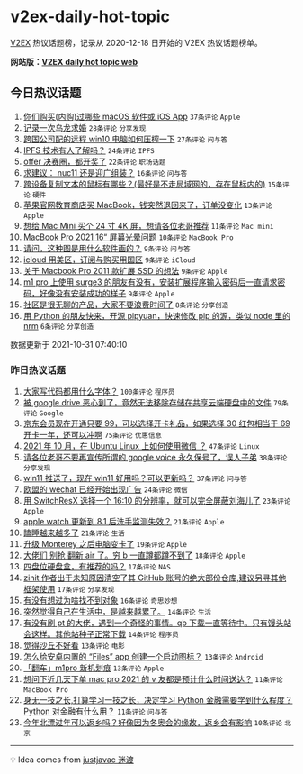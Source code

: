 # v2ex-daily-hot-topic

[V2EX](https://www.v2ex.com/) 热议话题榜，记录从 2020-12-18 日开始的 V2EX 热议话题榜单。

**网站版：[V2EX daily hot topic web](https://boojack.github.io/v2ex-daily-hot-topic-web/)**

## 今日热议话题

<!-- TODAY BEGIN -->

1. [你们购买(内购)过哪些 macOS 软件或 iOS App](https://www.v2ex.com/t/811834) `37条评论` `Apple`
1. [记录一次乌龙求婚](https://www.v2ex.com/t/811880) `28条评论` `分享发现`
1. [跨国公司配的远程 win10 电脑如何压榨一下](https://www.v2ex.com/t/811861) `27条评论` `问与答`
1. [IPFS 技术有人了解吗？](https://www.v2ex.com/t/811843) `24条评论` `IPFS`
1. [offer 决赛圈，都开奖了](https://www.v2ex.com/t/811836) `22条评论` `职场话题`
1. [求建议： nuc11 还是迎广组装？](https://www.v2ex.com/t/811846) `16条评论` `问与答`
1. [跨设备复制文本的鼠标有哪些？(最好是不走局域网的，存在鼠标内的)](https://www.v2ex.com/t/811853) `15条评论` `硬件`
1. [苹果官网教育商店买 MacBook，钱突然退回来了，订单没变化](https://www.v2ex.com/t/811867) `13条评论` `Apple`
1. [想给 Mac Mini 买个 24 寸 4K 屏，想请各位老哥推荐](https://www.v2ex.com/t/811863) `11条评论` `Mac mini`
1. [MacBook Pro 2021 16“ 屏幕光晕问题](https://www.v2ex.com/t/811879) `10条评论` `MacBook Pro`
1. [请问，这种图是用什么软件画的？](https://www.v2ex.com/t/811871) `9条评论` `问与答`
1. [icloud 用美区，订阅与购买用国区](https://www.v2ex.com/t/811869) `9条评论` `iCloud`
1. [关于 Macbook Pro 2011 款扩展 SSD 的想法](https://www.v2ex.com/t/811868) `9条评论` `Apple`
1. [m1 pro 上使用 surge3 的朋友有没有，安装扩展程序输入密码后一直请求密码，好像没有安装成功的样子](https://www.v2ex.com/t/811844) `9条评论` `Apple`
1. [社区是很无聊的产品，大家不要浪费时间了](https://www.v2ex.com/t/811885) `8条评论` `分享创造`
1. [用 Python 的朋友快来，开源 pipyuan，快速修改 pip 的源，类似 node 里的 nrm](https://www.v2ex.com/t/811854) `6条评论` `分享创造`

数据更新于 2021-10-31 07:40:10

<!-- TODAY END -->

### 昨日热议话题

<!-- YESTERDAY BEGIN -->

1. [大家写代码都用什么字体？](https://www.v2ex.com/t/811677) `100条评论` `程序员`
1. [被 google drive 恶心到了，竟然无法移除存储在共享云端硬盘中的文件](https://www.v2ex.com/t/811703) `79条评论` `Google`
1. [京东会员现在开通只要 99，可以选择开卡礼品，如果选择 30 红包相当于 69 开卡一年，还可以冲啊](https://www.v2ex.com/t/811702) `75条评论` `优惠信息`
1. [2021 年 10 月，在 Ubuntu Linux 上如何使用微信 ？](https://www.v2ex.com/t/811705) `47条评论` `Linux`
1. [请各位老哥不要再宣传所谓的 google voice 永久保号了，误人子弟](https://www.v2ex.com/t/811678) `38条评论` `分享发现`
1. [win11 推送了，现在 win11 好用吗？可以更新吗？](https://www.v2ex.com/t/811676) `37条评论` `问与答`
1. [欧盟的 wechat 已经开始出现广告](https://www.v2ex.com/t/811722) `24条评论` `微信`
1. [用 SwitchResX 选择一个 16:10 的分辨率，就可以完全屏蔽刘海儿了](https://www.v2ex.com/t/811724) `23条评论` `Apple`
1. [apple watch 更新到 8.1 后洗手监测失效？](https://www.v2ex.com/t/811669) `21条评论` `Apple`
1. [瞌睡越来越多了](https://www.v2ex.com/t/811698) `21条评论` `生活`
1. [升级 Monterey 之后电脑变卡了](https://www.v2ex.com/t/811744) `19条评论` `Apple`
1. [大佬们 别抢 翻新 air 了。穷 b 一直蹲都蹲不到了](https://www.v2ex.com/t/811762) `18条评论` `Apple`
1. [四盘位硬盘盒，有推荐的吗？](https://www.v2ex.com/t/811753) `17条评论` `NAS`
1. [zinit 作者出于未知原因清空了其 GitHub 账号的绝大部份仓库,建议另寻其他框架使用](https://www.v2ex.com/t/811747) `17条评论` `分享发现`
1. [有没有想过为啥找不到对象](https://www.v2ex.com/t/811768) `16条评论` `奇思妙想`
1. [突然觉得自己在生活中，是越来越累了。](https://www.v2ex.com/t/811728) `14条评论` `生活`
1. [有没有刷 pt 的大佬，遇到一个奇怪的事情。qb 下载一直等待中。只有馒头站会这样。其他站种子正常下载](https://www.v2ex.com/t/811686) `14条评论` `程序员`
1. [觉得沙丘不好看](https://www.v2ex.com/t/811829) `13条评论` `电影`
1. [怎么给安卓内置的 “Files” app 创建一个启动图标？](https://www.v2ex.com/t/811797) `13条评论` `Android`
1. [「翻车」m1pro 新机划痕](https://www.v2ex.com/t/811708) `13条评论` `Apple`
1. [想问下近几天下单 mac pro 2021 的 v 友都是预计什么时间送达？](https://www.v2ex.com/t/811812) `11条评论` `MacBook Pro`
1. [身无一技之长,打算学习一技之长，决定学习 Python 金融需要学到什么程度？ Python 对金融有什么用？](https://www.v2ex.com/t/811771) `11条评论` `问与答`
1. [今年北漂过年可以返乡吗？好像因为冬奥会的缘故，返乡会有影响](https://www.v2ex.com/t/811767) `10条评论` `北京`

<!-- YESTERDAY END -->

---

💡 Idea comes from [justjavac 迷渡](https://github.com/justjavac/)
